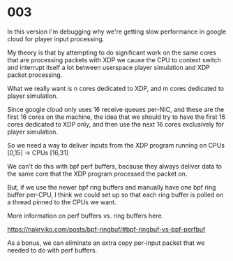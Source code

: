 # 003

In this version I'm debugging why we're getting slow performance in google cloud for player input processing.

My theory is that by attempting to do significant work on the same cores that are processing packets with XDP we cause the CPU to context switch and interrupt itself a lot between userspace player simulation and XDP packet processing.

What we really want is n cores dedicated to XDP, and m cores dedicated to player simulation.

Since google cloud only uses 16 receive queues per-NIC, and these are the first 16 cores on the machine, the idea that we should try to have the first 16 cores dedicated to XDP only, and then use the next 16 cores exclusively for player simulation.

So we need a way to deliver inputs from the XDP program running on CPUs [0,15] -> CPUs [16,31]

We can't do this with bpf perf buffers, because they always deliver data to the same core that the XDP program processed the packet on.

But, if we use the newer bpf ring buffers and manually have one bpf ring buffer per-CPU, I think we could set up so that each ring buffer is polled on a thread pinned to the CPUs we want.

More information on perf buffers vs. ring buffers here.

https://nakryiko.com/posts/bpf-ringbuf/#bpf-ringbuf-vs-bpf-perfbuf

As a bonus, we can eliminate an extra copy per-input packet that we needed to do with perf buffers.
